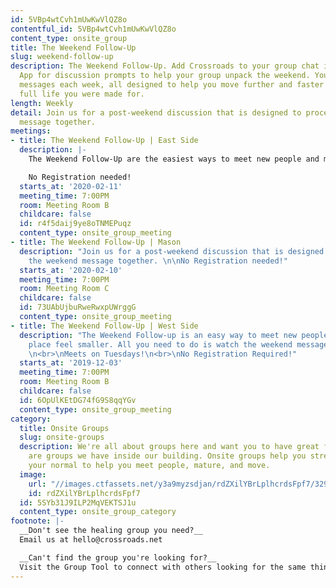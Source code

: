 ```yaml
---
id: 5VBp4wtCvh1mUwKwVlQZ8o
contentful_id: 5VBp4wtCvh1mUwKwVlQZ8o
content_type: onsite_group
title: The Weekend Follow-Up
slug: weekend-follow-up
description: The Weekend Follow-Up. Add Crossroads to your group chat in the Crossroads
  App for discussion prompts to help your group unpack the weekend. You’ll get a couple
  messages each week, all designed to help you move further and faster toward the
  full life you were made for.
length: Weekly
detail: Join us for a post-weekend discussion that is designed to process the weekend
  message together.
meetings:
- title: The Weekend Follow-Up | East Side
  description: |-
    The Weekend Follow-Up are the easiest ways to meet new people and make this place feel smaller. All you need to do is watch the weekend message, then show up!

    No Registration needed!
  starts_at: '2020-02-11'
  meeting_time: 7:00PM
  room: Meeting Room B
  childcare: false
  id: r4f5daij9ye8oTNMEPuqz
  content_type: onsite_group_meeting
- title: The Weekend Follow-Up | Mason
  description: "Join us for a post-weekend discussion that is designed to process
    the weekend message together. \n\nNo Registration needed!"
  starts_at: '2020-02-10'
  meeting_time: 7:00PM
  room: Meeting Room C
  childcare: false
  id: 73UAbUjbuRweRwxpUWrggG
  content_type: onsite_group_meeting
- title: The Weekend Follow-Up | West Side
  description: "The Weekend Follow-up is an easy way to meet new people and make this
    place feel smaller. All you need to do is watch the weekend message and show up.
    \n<br>\nMeets on Tuesdays!\n<br>\nNo Registration Required!"
  starts_at: '2019-12-03'
  meeting_time: 7:00PM
  room: Meeting Room B
  childcare: false
  id: 6OpUlKEtDG74fG9S8qqYGv
  content_type: onsite_group_meeting
category:
  title: Onsite Groups
  slug: onsite-groups
  description: We're all about groups here and want you to have great friends. Below
    are groups we have inside our building. Onsite groups help you stretch beyond
    your normal to help you meet people, mature, and move.
  image:
    url: "//images.ctfassets.net/y3a9myzsdjan/rdZXilYBrLplhcrdsFpf7/329eaeb6b476852a1f7ae33cd2b10679/onsite-groups.jpg"
    id: rdZXilYBrLplhcrdsFpf7
  id: 5SYb31J9ILP2MqVEKTSJ1u
  content_type: onsite_group_category
footnote: |-
  __Don't see the healing group you need?__
  Email us at hello@crossroads.net

  __Can't find the group you're looking for?__
  Visit the Group Tool to connect with others looking for the same thing.
---
```


